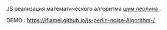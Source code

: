 JS реализация математического алгоритма <a href = 'https://ru.wikipedia.org/wiki/%D0%A8%D1%83%D0%BC_%D0%9F%D0%B5%D1%80%D0%BB%D0%B8%D0%BD%D0%B0' >шум перлина </a>. 

DEMO : https://iflamei.github.io/js-perlin-noise-Algorithm-/
